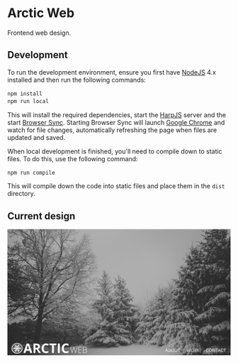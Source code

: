 # Arctic Web

Frontend web design.

## Development
To run the development environment, ensure you first have [NodeJS](https://nodejs.org/en/) 4.x installed and then run the following commands:

```bash
npm install
npm run local
```

This will install the required dependencies, start the [HarpJS](https://harpjs.com/) server and the start [Browser Sync](https://www.browsersync.io/). Starting Browser Sync will launch [Google Chrome](https://www.google.com/chrome/) and watch for file changes, automatically refreshing the page when files are updated and saved.

When local development is finished, you'll need to compile down to static files. To do this, use the following command:

```bash
npm run compile
```

This will compile down the code into static files and place them in the `dist` directory.

## Current design
![Current design](https://raw.githubusercontent.com/Synapse791/arctic-web/master/design.png)
